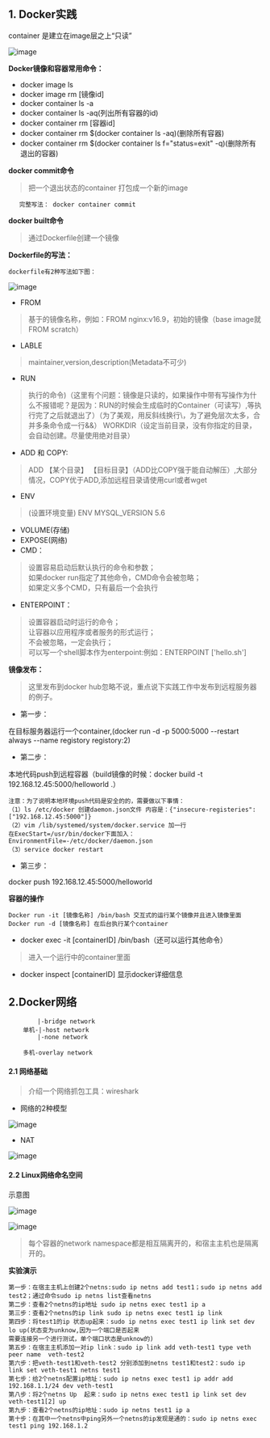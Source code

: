  ## 1. Docker实践
 container 是建立在image层之上“只读”
 
 ![image](https://github.com/jeremyke/PHPBlog/blob/master/Pictures/1739022581121130.png)

 **Docker镜像和容器常用命令：** 
 - docker image ls
 - docker image rm [镜像id]
 - docker container ls -a
 - docker container ls -aq(列出所有容器的id)
 - docker container rm [容器id]
 - docker container rm $(docker container ls -aq)(删除所有容器)
 - docker container rm $(docker container ls f="status=exit" -q)(删除所有退出的容器)

 **docker commit命令**
 > 把一个退出状态的container 打包成一个新的image
 ```
 	完整写法： docker container commit
 ``` 

  **docker built命令**
  > 通过Dockerfile创建一个镜像
  

  **Dockerfile的写法：**
  ```
  dockerfile有2种写法如下图：
  ```
   ![image](https://github.com/jeremyke/PHPBlog/blob/master/Pictures/18280510243315.png)
  
   - FROM 
   >基于的镜像名称，例如：FROM nginx:v16.9，初始的镜像（base image就FROM scratch）
   
   - LABLE 
   >maintainer,version,description(Metadata不可少)
   
   - RUN 	
   >执行的命令)（这里有个问题：镜像是只读的，如果操作中带有写操作为什么不报错呢？是因为：RUN的时候会生成临时的Container（可读写）,等执行完了之后就退出了）（为了美观，用反斜线换行\，为了避免层次太多，合并多条命令成一行&&）
  WORKDIR（设定当前目录，没有你指定的目录，会自动创建。尽量使用绝对目录）
  
   - ADD 和 COPY:
   >ADD 【某个目录】 【目标目录】（ADD比COPY强于能自动解压）,大部分情况，COPY优于ADD,添加远程目录请使用curl或者wget
   
   - ENV
   >(设置环境变量) ENV MYSQL_VERSION 5.6
   
   - VOLUME(存储)
   - EXPOSE(网络)
   - CMD：
   >设置容易启动后默认执行的命令和参数；<br/>
   如果docker run指定了其他命令，CMD命令会被忽略；<br/>
   如果定义多个CMD，只有最后一个会执行
   - ENTERPOINT：
   >设置容器启动时运行的命令；<br/>
   让容器以应用程序或者服务的形式运行；<br/>
   不会被忽略，一定会执行；<br/>
   可以写一个shell脚本作为enterpoint:例如：ENTERPOINT ['hello.sh']
        
  
  **镜像发布：**
  >这里发布到docker hub忽略不说，重点说下实践工作中发布到远程服务器的例子。
   - 第一步：
   
   在目标服务器运行一个container,(docker run -d -p 5000:5000 --restart always --name registory registory:2)

   - 第二步：
   
   本地代码push到远程容器（build镜像的时候：docker build -t 192.168.12.45:5000/helloworld .） 
   ```
   注意：为了说明本地环境push代码是安全的的，需要做以下事情：
   （1）ls /etc/docker 创建daemon.json文件 内容是：{"insecure-registeries":["192.168.12.45:5000"]}
   （2）vim /lib/systemed/system/docker.service 加一行
   在ExecStart=/usr/bin/docker下面加入：EnvironmentFile=-/etc/docker/daemon.json
   （3）service docker restart
   ```  
   - 第三步：
   
   docker push 192.168.12.45:5000/helloworld
   
   **容器的操作**
   ```
   Docker run -it [镜像名称] /bin/bash 交互式的运行某个镜像并且进入镜像里面
   Docker run -d [镜像名称] 在后台执行某个container
   ```
   - docker exec -it [containerID] /bin/bash（还可以运行其他命令） 
   >进入一个运行中的container里面
   
   - docker inspect [containerID] 显示docker详细信息
   
   
  ## 2.Docker网络
  ```
          |-bridge network
      单机-|-host network
          |-none network 
          
      多机-overlay network
  ```
  
  #### 2.1 网络基础
  
  > 介绍一个网络抓包工具：wireshark
  
   - 网络的2种模型
   
   ![image](https://github.com/jeremyke/PHPBlog/blob/master/Pictures/17480126494239.png)
   
   - NAT
   
   ![image](https://github.com/jeremyke/PHPBlog/blob/master/Pictures/16780630345924.png)
   
   
  #### 2.2 Linux网络命名空间
  
  示意图
  
  ![image](https://github.com/jeremyke/PHPBlog/blob/master/Pictures/173606258412577.png)
  
  ![image](https://github.com/jeremyke/PHPBlog/blob/master/Pictures/18141217427864.png)
  
  > 每个容器的network namespace都是相互隔离开的，和宿主主机也是隔离开的。
  
  **实验演示**
  ```
  第一步：在宿主主机上创建2个netns:sudo ip netns add test1；sudo ip netns add test2；通过命令sudo ip netns list查看netns
  第二步：查看2个netns的ip地址 sudo ip netns exec test1 ip a 
  第三步：查看2个netns的ip link sudo ip netns exec test1 ip link
  第四步：将test1的ip 状态up起来：sudo ip netns exec test1 ip link set dev lo up(状态变为unknow,因为一个端口是否起来
  需要连接另一个进行测试，单个端口状态是unknow的)
  第五步：在宿主主机添加一对ip link：sudo ip link add veth-test1 type veth peer name  veth-test2
  第六步：把veth-test1和veth-test2 分别添加到netns test1和test2：sudo ip link set veth-test1 netns test1
  第七步：给2个netns配置ip地址：sudo ip netns exec test1 ip addr add 192.168.1.1/24 dev veth-test1
  第八步：将2个netns Up  起来：sudo ip netns exec test1 ip link set dev veth-test1[2] up
  第九步：查看2个netns的ip地址：sudo ip netns test1 ip a
  第十步：在其中一个netns中ping另外一个netns的ip发现是通的：sudo ip netns exec test1 ping 192.168.1.2
  ```